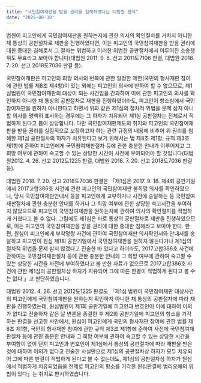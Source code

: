 ```yaml
---
title: "국민참여재판을 받을 권리를 침해하였다는 대법원 판례"
date: "2025-08-30"
---
```


법원이 피고인에게 국민참여재판을 원하는지에 관한 의사의 확인절차를 거치지 아니한 채 통상의 공판절차로 재판을 진행하였다면, 이는 피고인의 국민참여재판을 받을 권리에 대한 중대한 침해로서 그 절차는 위법하고 이러한 위법한 공판절차에서 이루어진 소송행위도 무효라고 보아야 합니다(대법원 2011. 9. 8. 선고 2011도7106 판결, 대법원 2018. 7. 20. 선고 2018도7036 판결 등).

국민참여재판은 피고인의 희망 의사의 번복에 관한 일정한 제한(국민의 형사재판 참여에 관한 법률 제8조 제4항)이 있는 외에는 피고인의 의사에 반하여 할 수 없으므로, 제1심법원이 국민참여재판의 대상이 되는 사건임을 간과하여 이에 관한 피고인의 의사를 확인하지 아니한 채 통상의 공판절차로 재판을 진행하였더라도, 피고인이 항소심에서 국민참여재판을 원하지 아니한다고 하면서 위와 같은 제1심의 절차적 위법을 문제 삼지 아니할 의사를 명백히 표시하는 경우에는 그 하자가 치유되어 제1심 공판절차는 전체로서 적법하게 된다고 봄이 상당합니다. 다만 국민참여재판제도의 취지와 피고인의 국민참여재판을 받을 권리를 실질적으로 보장하고자 하는 관련 규정의 내용에 비추어 위 권리를 침해한 제1심 공판절차의 하자가 치유된다고 보기 위해서는 법 제8조 제1항, 규칙 제3조 제1항에 준하여 피고인에게 국민참여재판절차 등에 관한 충분한 안내가 이루어지고 그 희망 여부에 관하여 숙고할 수 있는 상당한 시간이 사전에 부여되어야 할 것입니다(대법원2012. 4. 26. 선고 2012도1225 판결, 대법원 2018. 7. 20. 선고 2018도7036 판결 등).

대법원 2018. 7. 20. 선고 2018도7036 판결은 「제1심은 2017. 9. 18. 제4회 공판기일에서 2017고합386호 사건에 관한 피고인의 국민참여재판 불희망 의사를 확인하였으나, 당시 국민참여재판안내서 등을 피고인에게 교부하거나 사전에 송달하는 등 국민참여재판절차에 관한 충분한 안내를 하거나 그 희망 여부에 관한 상당한 숙고시간을 부여하지 않았으므로 피고인이 국민참여재판을 원하는지에 관하여 의사의 확인절차를 적법하게 거쳤다고 볼 수 없다. 그럼에도 제1심은 바로 통상의 공판절차로 재판을 진행하였으므로, 이는 피고인의 국민참여재판을 받을 권리에 대한 중대한 침해라고 보아야 한다. 한편, 원심이 피고인에게 부착명령 사건에 관하여 국민참여재판 의사확인서와 안내서를 송달하고 피고인이 원심 제1회 공판기일에서 국민참여재판을 원하지 않는다거나 제1심의 절차적 위법을 문제 삼지 않겠다고 진술한 바 있다고 하더라도, 2017고합386호 사건에 관하여는 국민참여재판절차 등에 관한 충분한 안내와 그 희망 여부에 관하여 숙고할 수 있는 상당한 시간을 사전에 부여하였다고 볼 만한 자료가 없으므로 2017고합386호 사건에 관한 제1심의 공판절차상 하자가 치유되어 그에 따른 판결이 적법하게 된다고 볼 수는 없다.」고 판단하였습니다. 

대법원 2012. 4. 26. 선고 2012도1225 판결도 「제1심 법원이 국민참여재판 대상사건의 피고인에게 국민참여재판을 원하는지 확인하지 아니한 채 통상의 공판절차에 따라 재판을 진행하였는데, 원심법원이 제1회 공판기일에 피고인과 변호인이 이에 대하여 이의가 없다고 진술하자 같은 날 변론을 종결한 후 제2회 공판기일에 피고인의 항소를 기각하는 판결을 선고한 사안에서, 원심이 피고인에게 국민의 형사재판 참여에 관한 법률 제8조 제1항, 국민의 형사재판 참여에 관한 규칙 제3조 제1항에 준하여 사전에 국민참여재판절차 등에 관한 충분한 안내와 그 희망 여부에 관하여 숙고할 수 있는 상당한 시간을 부여함이 없이 단지 피고인과 변호인이 제1심에서 통상의 공판절차에 따라 재판을 받은 것에 대하여 이의가 없다고 진술한 사실만으로 제1심의 공판절차상 하자가 모두 치유되어 그에 따른 판결이 적법하게 된다고 볼 수 없는데도, 제1심의 공판절차상 하자가 원심에서 적법하게 치유되었음을 전제로 피고인의 항소를 기각한 원심판결에 법리오해의 위법이 있다」는 취지로 판시하였습니다.